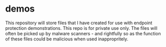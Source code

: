 # demos
This repository will store files that I have created for use with endpoint protection demonstrations.  This repo is for private use only.
The files will often be picked up by malware scanners - and rightfully so as the function of these files could be malicious when used inappropritely.

